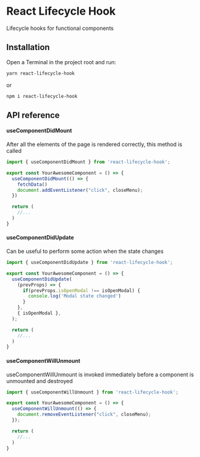 # React Lifecycle Hook

Lifecycle hooks for functional components


## Installation

Open a Terminal in the project root and run:

```sh
yarn react-lifecycle-hook
```
or
```sh
npm i react-lifecycle-hook
```

## API reference

#### useComponentDidMount
After all the elements of the page is rendered correctly, this method is called
```js
import { useComponentDidMount } from 'react-lifecycle-hook';

export const YourAwesomeComponent = () => {
  useComponentDidMount(() => {
    fetchData()
    document.addEventListener("click", closeMenu);
  })

  return (
    //...
  )
}
```

#### useComponentDidUpdate
Can be useful to perform some action when the state changes
```js
import { useComponentDidUpdate } from 'react-lifecycle-hook';

export const YourAwesomeComponent = () => {
  useComponentDidUpdate(
    (prevProps) => {
      if(prevProps.isOpenModal !== isOpenModal) {
        console.log('Modal state changed')
      }
    },
    { isOpenModal },
  );

  return (
    //...
  )
}
```

#### useComponentWillUnmount
useComponentWillUnmount is invoked immediately before a component is unmounted and destroyed
```js
import { useComponentWillUnmount } from 'react-lifecycle-hook';

export const YourAwesomeComponent = () => {
  useComponentWillUnmount(() => {
    document.removeEventListener("click", closeMenu);
  });

  return (
    //...
  )
}
```
